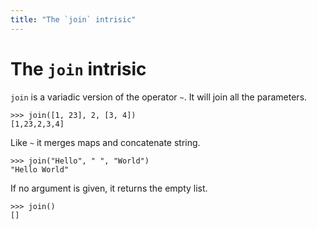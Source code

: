 ```yaml
---
title: "The `join` intrisic"
---
```

# The `join` intrisic

`join` is a variadic version of the operator `~`. It will join all the parameters.
```dices
>>> join([1, 23], 2, [3, 4])
[1,23,2,3,4]
```
Like `~` it merges maps and concatenate string.
```dices
>>> join("Hello", " ", "World")
"Hello World"
```

If no argument is given, it returns the empty list.
```dices
>>> join()
[]
```
